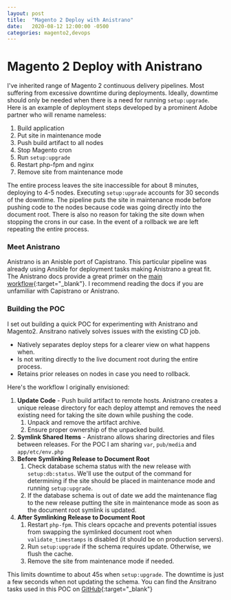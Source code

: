 ```yaml
---
layout: post
title:  "Magento 2 Deploy with Anistrano"
date:   2020-08-12 12:00:00 -0500
categories: magento2,devops
---
```


# Magento 2 Deploy with Anistrano

I've inherited range of Magento 2 continuous delivery pipelines. Most suffering
from excessive downtime during deployments. Ideally, downtime should only be
needed when there is a need for running `setup:upgrade`. Here is an example of
deployment steps developed by a prominent Adobe partner who will rename
nameless:

1. Build application
1. Put site in maintenance mode
1. Push build artifact to all nodes
1. Stop Magento cron
1. Run `setup:upgrade`
1. Restart php-fpm and nginx
1. Remove site from maintenance mode

The entire process leaves the site inaccessible for about 8 minutes, deploying
to 4-5 nodes. Executing `setup:upgrade` accounts for 30 seconds of the downtime.
The pipeline puts the site in maintenance mode before pushing code to the nodes
because code was going directly into the document root. There is also no reason
for taking the site down when stopping the crons in our case. In the event of a
rollback we are left repeating the entire process.

### Meet Anistrano

Anistrano is an Anisble port of Capistrano. This particular pipeline was already
using Ansible for deployment tasks making Anistrano a great fit. The Anistrano
docs provide a great primer on the [main workflow](https://github.com/ansistrano/deploy#main-workflow){:target="_blank"}.
I recommend reading the docs if you are unfamiliar with Capistrano or
Anistrano.

### Building the POC

I set out building a quick POC for experimenting with Anistrano and Magento2.
Ansitrano natively solves issues with the existing CD job.
* Natively separates deploy steps for a clearer view on what happens when.
* Is not writing directly to the live document root during the entire process.
* Retains prior releases on nodes in case you need to rollback.

Here's the workflow I originally envisioned:

1. **Update Code** - Push build artifact to remote hosts. Anistrano creates a
   unique release directory for each deploy attempt and removes the need
   existing need for taking the site down while pushing the code.
    1. Unpack and remove the artifact archive.
    1. Ensure proper ownership of the unpacked build.
1. **Symlink Shared Items** - Anistrano allows sharing directories and files
   between releases. For the POC I am sharing `var`, `pub/media` and
   `app/etc/env.php`
1. **Before Symlinking Release to Document Root**
    1. Check database schema status with the new release with `setup:db:status`.
       We'll use the output of the command for determining if the site should be
       placed in maintenance mode and running `setup:upgrade`.
    1. If the database schema is out of date we add the maintenance flag to the
       new release putting the site in maintenance mode as soon as the document
       root symlink is updated.
1. **After Symlinking Release to Document Root**
    1. Restart `php-fpm`. This clears opcache and prevents potential issues from
       swapping the symlinked document root when `validate_timestamps` is
       disabled (it should be on production servers).
    1. Run `setup:upgrade` if the schema requires update. Otherwise, we flush
       the cache.
    1. Remove the site from maintenance mode if needed.
    
This limits downtime to about 45s when `setup:upgrade`. The downtime is just a
few seconds when not updating the schema. You can find the Ansitrano tasks used
in this POC on [GitHub](https://github.com/pmclain/m2-jenkins-deploy/tree/master/ansible/m2-tasks){:target="_blank"}

